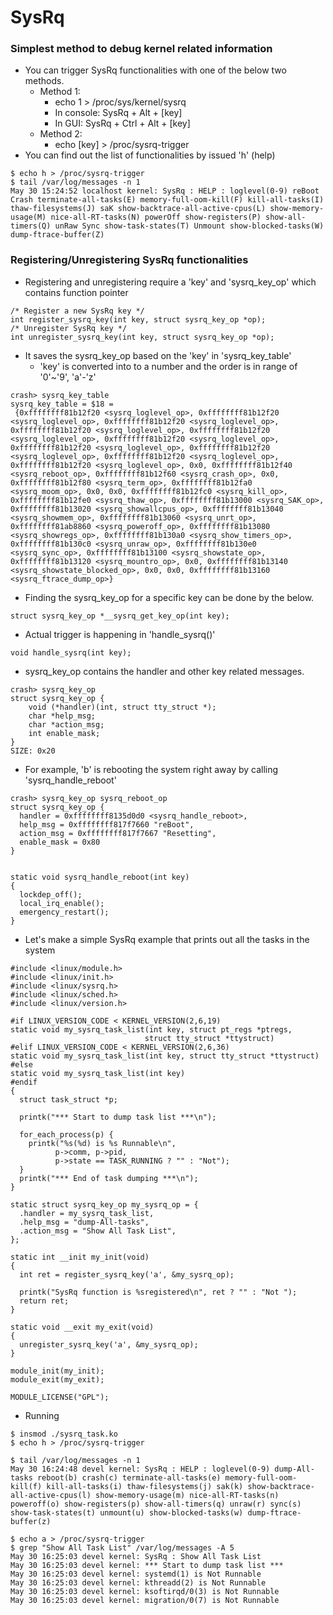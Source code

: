 # SysRq #

### Simplest method to debug kernel related information ###

* You can trigger SysRq functionalities with one of the below two methods.
	* Method 1:
		* echo 1 > /proc/sys/kernel/sysrq
		* In console: SysRq + Alt + [key]
		* In GUI: SysRq + Ctrl + Alt + [key]
	* Method 2:
		* echo [key] > /proc/sysrq-trigger
* You can find out the list of functionalities by issued 'h' (help)

```
$ echo h > /proc/sysrq-trigger 
$ tail /var/log/messages -n 1
May 30 15:24:52 localhost kernel: SysRq : HELP : loglevel(0-9) reBoot Crash terminate-all-tasks(E) memory-full-oom-kill(F) kill-all-tasks(I) thaw-filesystems(J) saK show-backtrace-all-active-cpus(L) show-memory-usage(M) nice-all-RT-tasks(N) powerOff show-registers(P) show-all-timers(Q) unRaw Sync show-task-states(T) Unmount show-blocked-tasks(W) dump-ftrace-buffer(Z) 
```

### Registering/Unregistering SysRq functionalities ###

* Registering and unregistering require a 'key' and 'sysrq_key_op' which contains function pointer

```
/* Register a new SysRq key */
int register_sysrq_key(int key, struct sysrq_key_op *op);
/* Unregister SysRq key */
int unregister_sysrq_key(int key, struct sysrq_key_op *op);
```

* It saves the sysrq_key_op based on the 'key' in 'sysrq_key_table'
	* 'key' is converted into to a number and the order is in range of '0'~'9', 'a'-'z'

```
crash> sysrq_key_table
sysrq_key_table = $18 = 
 {0xffffffff81b12f20 <sysrq_loglevel_op>, 0xffffffff81b12f20 <sysrq_loglevel_op>, 0xffffffff81b12f20 <sysrq_loglevel_op>, 0xffffffff81b12f20 <sysrq_loglevel_op>, 0xffffffff81b12f20 <sysrq_loglevel_op>, 0xffffffff81b12f20 <sysrq_loglevel_op>, 0xffffffff81b12f20 <sysrq_loglevel_op>, 0xffffffff81b12f20 <sysrq_loglevel_op>, 0xffffffff81b12f20 <sysrq_loglevel_op>, 0xffffffff81b12f20 <sysrq_loglevel_op>, 0x0, 0xffffffff81b12f40 <sysrq_reboot_op>, 0xffffffff81b12f60 <sysrq_crash_op>, 0x0, 0xffffffff81b12f80 <sysrq_term_op>, 0xffffffff81b12fa0 <sysrq_moom_op>, 0x0, 0x0, 0xffffffff81b12fc0 <sysrq_kill_op>, 0xffffffff81b12fe0 <sysrq_thaw_op>, 0xffffffff81b13000 <sysrq_SAK_op>, 0xffffffff81b13020 <sysrq_showallcpus_op>, 0xffffffff81b13040 <sysrq_showmem_op>, 0xffffffff81b13060 <sysrq_unrt_op>, 0xffffffff81ab8860 <sysrq_poweroff_op>, 0xffffffff81b13080 <sysrq_showregs_op>, 0xffffffff81b130a0 <sysrq_show_timers_op>, 0xffffffff81b130c0 <sysrq_unraw_op>, 0xffffffff81b130e0 <sysrq_sync_op>, 0xffffffff81b13100 <sysrq_showstate_op>, 0xffffffff81b13120 <sysrq_mountro_op>, 0x0, 0xffffffff81b13140 <sysrq_showstate_blocked_op>, 0x0, 0x0, 0xffffffff81b13160 <sysrq_ftrace_dump_op>}
```

* Finding the sysrq_key_op for a specific key can be done by the below.

```
struct sysrq_key_op *__sysrq_get_key_op(int key);
```

* Actual trigger is happening in 'handle_sysrq()'

```
void handle_sysrq(int key);
```

* sysrq_key_op contains the handler and other key related messages.

```
crash> sysrq_key_op
struct sysrq_key_op {
    void (*handler)(int, struct tty_struct *);
    char *help_msg;
    char *action_msg;
    int enable_mask;
}
SIZE: 0x20
```

* For example, 'b' is rebooting the system right away by calling 'sysrq_handle_reboot'

```
crash> sysrq_key_op sysrq_reboot_op
struct sysrq_key_op {
  handler = 0xffffffff8135d0d0 <sysrq_handle_reboot>, 
  help_msg = 0xffffffff817f7660 "reBoot", 
  action_msg = 0xffffffff817f7667 "Resetting", 
  enable_mask = 0x80
}


static void sysrq_handle_reboot(int key)
{
  lockdep_off();
  local_irq_enable();
  emergency_restart();
}
```

* Let's make a simple SysRq example that prints out all the tasks in the system

```
#include <linux/module.h>
#include <linux/init.h>
#include <linux/sysrq.h>
#include <linux/sched.h>
#include <linux/version.h>

#if LINUX_VERSION_CODE < KERNEL_VERSION(2,6,19)
static void my_sysrq_task_list(int key, struct pt_regs *ptregs,
                              struct tty_struct *ttystruct)
#elif LINUX_VERSION_CODE < KERNEL_VERSION(2,6,36)
static void my_sysrq_task_list(int key, struct tty_struct *ttystruct)
#else
static void my_sysrq_task_list(int key)
#endif
{
  struct task_struct *p;

  printk("*** Start to dump task list ***\n");

  for_each_process(p) {
    printk("%s(%d) is %s Runnable\n",
          p->comm, p->pid,
          p->state == TASK_RUNNING ? "" : "Not");
  }
  printk("*** End of task dumping ***\n");
}

static struct sysrq_key_op my_sysrq_op = {
  .handler = my_sysrq_task_list,
  .help_msg = "dump-All-tasks",
  .action_msg = "Show All Task List",
};

static int __init my_init(void)
{
  int ret = register_sysrq_key('a', &my_sysrq_op);

  printk("SysRq function is %sregistered\n", ret ? "" : "Not ");
  return ret;
}

static void __exit my_exit(void)
{
  unregister_sysrq_key('a', &my_sysrq_op);
}

module_init(my_init);
module_exit(my_exit);

MODULE_LICENSE("GPL");
```

* Running

```
$ insmod ./sysrq_task.ko
$ echo h > /proc/sysrq-trigger 

$ tail /var/log/messages -n 1
May 30 16:24:48 devel kernel: SysRq : HELP : loglevel(0-9) dump-All-tasks reboot(b) crash(c) terminate-all-tasks(e) memory-full-oom-kill(f) kill-all-tasks(i) thaw-filesystems(j) sak(k) show-backtrace-all-active-cpus(l) show-memory-usage(m) nice-all-RT-tasks(n) poweroff(o) show-registers(p) show-all-timers(q) unraw(r) sync(s) show-task-states(t) unmount(u) show-blocked-tasks(w) dump-ftrace-buffer(z) 

$ echo a > /proc/sysrq-trigger 
$ grep "Show All Task List" /var/log/messages -A 5
May 30 16:25:03 devel kernel: SysRq : Show All Task List
May 30 16:25:03 devel kernel: *** Start to dump task list ***
May 30 16:25:03 devel kernel: systemd(1) is Not Runnable
May 30 16:25:03 devel kernel: kthreadd(2) is Not Runnable
May 30 16:25:03 devel kernel: ksoftirqd/0(3) is Not Runnable
May 30 16:25:03 devel kernel: migration/0(7) is Not Runnable
```
